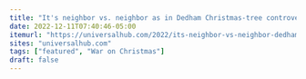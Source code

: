 ```yaml
---
title: "It's neighbor vs. neighbor as in Dedham Christmas-tree controversy"
date: 2022-12-11T07:40:46-05:00
itemurl: "https://universalhub.com/2022/its-neighbor-vs-neighbor-dedham-ripped-itself"
sites: "universalhub.com"
tags: ["featured", "War on Christmas"]
draft: false
---
```


